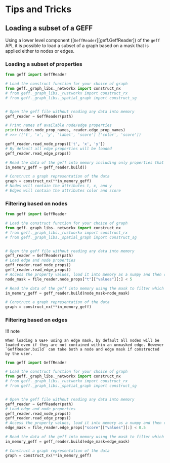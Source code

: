 # Tips and Tricks

## Loading a subset of a GEFF

Using a lower level component ([`GeffReader`][geff.GeffReader]) of the `geff` API, it is possible to load a subset of a graph based on a mask that is applied either to nodes or edges. 

### Loading a subset of properties

```python
from geff import GeffReader

# Load the construct function for your choice of graph
from geff._graph_libs._networkx import construct_nx
# from geff._graph_libs._rustworkx import construct_rx
# from geff._graph_libs._spatial_graph import construct_sg


# Open the geff file without reading any data into memory
geff_reader = GeffReader(path)

# Print names of available node/edge properties
print(reader.node_prop_names, reader.edge_prop_names)
# >>> (['t', 'x', 'y', 'label', 'score'] ['color', 'score'])

geff_reader.read_node_props(['t', 'x', 'y'])
# By default all edge properties will be loaded
geff_reader.read_edge_props()

# Read the data of the geff into memory including only properties that have been loaded
in_memory_geff = geff_reader.build()

# Construct a graph representation of the data
graph = construct_nx(**in_memory_geff)
# Nodes will contain the attributes t, x, and y
# Edges will contain the attributes color and score
```

### Filtering based on nodes

```python
from geff import GeffReader

# Load the construct function for your choice of graph
from geff._graph_libs._networkx import construct_nx
# from geff._graph_libs._rustworkx import construct_rx
# from geff._graph_libs._spatial_graph import construct_sg


# Open the geff file without reading any data into memory
geff_reader = GeffReader(path)
# Load edge and node properties
geff_reader.read_node_props()
geff_reader.read_edge_props()
# Access the property values, load it into memory as a numpy and then create the mask
node_mask = file_reader.node_props["t"]["values"][:] < 5

# Read the data of the geff into memory using the mask to filter which nodes to load
in_memory_geff = geff_reader.build(node_mask=node_mask)

# Construct a graph representation of the data
graph = construct_nx(**in_memory_geff)
```

### Filtering based on edges

!!! note

    When loading a GEFF using an edge mask, by default all nodes will be loaded even if they are not contained within an unmasked edge. However `GeffReader.build` can take both a node and edge mask if constructed by the user.

```python
from geff import GeffReader

# Load the construct function for your choice of graph
from geff._graph_libs._networkx import construct_nx
# from geff._graph_libs._rustworkx import construct_rx
# from geff._graph_libs._spatial_graph import construct_sg


# Open the geff file without reading any data into memory
geff_reader = GeffReader(path)
# Load edge and node properties
geff_reader.read_node_props()
geff_reader.read_edge_props()
# Access the property values, load it into memory as a numpy and then create the mask
edge_mask = file_reader.edge_props["score"]["values"][:] < 0.5

# Read the data of the geff into memory using the mask to filter which edges to load
in_memory_geff = geff_reader.build(edge_mask=edge_mask)

# Construct a graph representation of the data
graph = construct_nx(**in_memory_geff)
```
